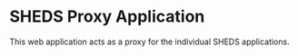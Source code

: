 # SHEDS Proxy Application

This web application acts as a proxy for the individual SHEDS applications.
